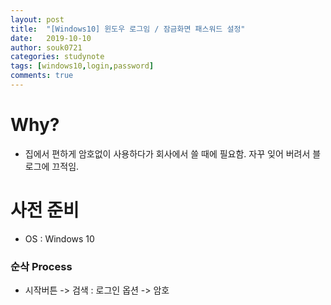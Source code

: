 ```yaml
---
layout: post
title:  "[Windows10] 윈도우 로그임 / 잠금화면 패스워드 설정"
date:   2019-10-10
author: souk0721
categories: studynote
tags: [windows10,login,password]
comments: true
---
```


# Why?
- 집에서 편하게 암호없이 사용하다가 회사에서 쓸 때에 필요함. 자꾸 잊어 버려서 블로그에 끄적임. 

# 사전 준비
- OS : Windows 10

### 순삭 Process
- 시작버튼 -> 검색 : 로그인 옵션 -> 암호

<!-- ### How?
1. 작업 등록
 - `시작`->`실행`->`compmgmt.msc`엔터 
 - `시스템 도구`->`작업 스케줄러`에서 마우스 오른쪽 버튼 ->`작업 만들기`
 - 일반 탭s
 ![job01](/assets/post-img-18-07/job-01.JPG)
 - 트리거 탭
 ![job02](/assets/post-img-18-07/job-02.JPG)
 - 조건 탭
 ![job03](/assets/post-img-18-07/job-03.JPG)
 - 실행 (마우스 오른쪽 버튼 누루고 실행)
 ![job04](/assets/post-img-18-07/job-04.JPG)
 -->

